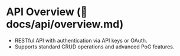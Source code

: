 # API Overview (📁 docs/api/overview.md)

- RESTful API with authentication via API keys or OAuth.
- Supports standard CRUD operations and advanced PoG features.
